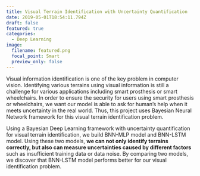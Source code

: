 ```yaml
---
title: Visual Terrain Identification with Uncertainty Quantification
date: 2019-05-01T18:54:11.794Z
draft: false
featured: true
categories:
  - Deep Learning
image:
  filename: featured.png
  focal_point: Smart
  preview_only: false
---
```

Visual information identification is one of the key problem in computer vision. Identifying various terrains using visual information is still a challenge for various  applications including smart prosthesis or smart wheelchairs. In order to ensure the security for users using smart prosthesis or wheelchairs, we want our model is able to ask for human’s help when it meets uncertainty in the real world. Thus, this project uses Bayesian Neural Network framework for this visual terrain identification problem.

Using a Bayesian Deep Learning framework with uncertainty quantification for visual terrain identification, we build BNN-MLP model and BNN-LSTM model. Using these two models, **we can not only identify terrains correctly, but also can measure uncertainties caused by different factors** such as insufficient training data or data noise. By comparing two models, we discover that BNN-LSTM model performs better for our visual identification problem.